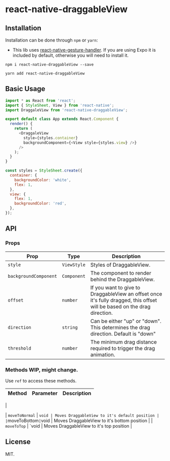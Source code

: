 # react-native-draggableView

## Installation

Installation can be done through `npm` or `yarn`:

- This lib uses [react-native-gesture-handler](https://github.com/kmagiera/react-native-gesture-handler). If you are using Expo it is included by default, otherwise you will need to install it.

```shell
npm i react-native-draggableView --save
```

```shell
yarn add react-native-draggableView
```

## Basic Usage

```js
import * as React from 'react';
import { StyleSheet, View } from 'react-native';
import DraggaleView from 'react-native-draggableView';

export default class App extends React.Component {
  render() {
    return (
      <DraggaleView
        style={styles.container}
        backgroundComponent={<View style={styles.view} />}
      />
    );
  }
}

const styles = StyleSheet.create({
  container: {
    backgroundColor: 'white',
    flex: 1,
  },
  view: {
    flex: 1,
    backgroundColor: 'red',
  },
});
```

## API

### Props

| **Prop**              | **Type**    | **Description**                                                                                                          |
| --------------------- | ----------- | ------------------------------------------------------------------------------------------------------------------------ |
| `style`               | `ViewStyle` | Styles of DraggableView.                                                                                                 |
| `backgroundComponent` | `Component` | The component to render behind the DraggableView.                                                                        |
| `offset`              | `number`    | If you want to give to DraggableView an offset once it's fully dragged, this offset will be based on the drag direction. |
| `direction`           | `string`    | Can be either "up" or "down". This determines the drag direction. Default is "down"                                      |
| `threshold`           | `number`    | The minimum drag distance required to trigger the drag animation.                                                        |

### Methods WIP, might change.

Use `ref` to access these methods.

| **Method** | **Parameter** | **Description** |
| ---------- | ------------- | --------------- |


|

| `moveToNormal` | `void | Moves DraggableView to it's default position | |`moveToBottom`|`void | Moves DraggableView to it's bottom position |
| `moveToTop` | `void | Moves DraggableView to it's top position |

## License

MIT.
